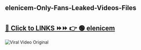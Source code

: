 
 ## elenicem-Only-Fans-Leaked-Videos-Files

# <h2><a href="https://mediaupload.pro?elenicem">🔗 Click to LINKS ⏩⏩ 👉 🟢 elenicem </a></h2>

<a href="https://mediaupload.pro?elenicem" rel="nofollow" data-target="animated-image.originalLink"><img src="https://i.ibb.co.com/xMMVF88/686577567.gif" alt="Viral Video Original" style="max-width: 100%; display: inline-block;" data-target="animated-image.originalImage"></a>
